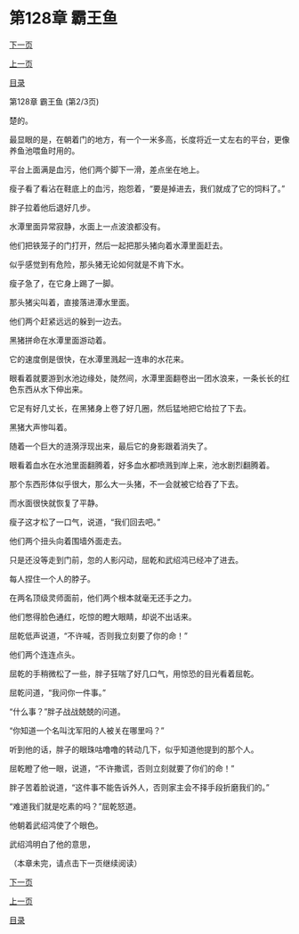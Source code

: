 <h1>第128章   霸王鱼</h1>
            <div><p><a href="./0383_%E7%AC%AC128%E7%AB%A0_%E9%9C%B8%E7%8E%8B%E9%B1%BC.md">下一页</a></p><p><a href="./0381_%E7%AC%AC128%E7%AB%A0_%E9%9C%B8%E7%8E%8B%E9%B1%BC.md">上一页</a></p><p><a href="../">目录</a></p></div>
            <div><p>第128章   霸王鱼 (第2/3页)</p><p>楚的。</p><p>最显眼的是，在朝着门的地方，有一个一米多高，长度将近一丈左右的平台，更像养鱼池喂鱼时用的。</p><p>平台上面满是血污，他们两个脚下一滑，差点坐在地上。</p><p>瘦子看了看沾在鞋底上的血污，抱怨着，“要是掉进去，我们就成了它的饲料了。”</p><p>胖子拉着他后退好几步。</p><p>水潭里面异常寂静，水面上一点波浪都没有。</p><p>他们把铁笼子的门打开，然后一起把那头猪向着水潭里面赶去。</p><p>似乎感觉到有危险，那头猪无论如何就是不肯下水。</p><p>瘦子急了，在它身上踢了一脚。</p><p>那头猪尖叫着，直接落进潭水里面。</p><p>他们两个赶紧远远的躲到一边去。</p><p>黑猪拼命在水潭里面游动着。</p><p>它的速度倒是很快，在水潭里溅起一连串的水花来。</p><p>眼看着就要游到水池边缘处，陡然间，水潭里面翻卷出一团水浪来，一条长长的红色东西从水下伸出来。</p><p>它足有好几丈长，在黑猪身上卷了好几圈，然后猛地把它给拉了下去。</p><p>黑猪大声惨叫着。</p><p>随着一个巨大的涟漪浮现出来，最后它的身影跟着消失了。</p><p>眼看着血水在水池里面翻腾着，好多血水都喷溅到岸上来，池水剧烈翻腾着。</p><p>那个东西形体似乎很大，那么大一头猪，不一会就被它给吞了下去。</p><p>而水面很快就恢复了平静。</p><p>瘦子这才松了一口气，说道，“我们回去吧。”</p><p>他们两个扭头向着围墙外面走去。</p><p>只是还没等走到门前，忽的人影闪动，屈乾和武绍鸿已经冲了进去。</p><p>每人捏住一个人的脖子。</p><p>在两名顶级灵师面前，他们两个根本就毫无还手之力。</p><p>他们憋得脸色通红，吃惊的瞪大眼睛，却说不出话来。</p><p>屈乾低声说道，“不许喊，否则我立刻要了你的命！”</p><p>他们两个连连点头。</p><p>屈乾的手稍微松了一些，胖子狂喘了好几口气，用惊恐的目光看着屈乾。</p><p>屈乾问道，“我问你一件事。”</p><p>“什么事？”胖子战战兢兢的问道。</p><p>“你知道一个名叫沈军阳的人被关在哪里吗？”</p><p>听到他的话，胖子的眼珠咕噜噜的转动几下，似乎知道他提到的那个人。</p><p>屈乾瞪了他一眼，说道，“不许撒谎，否则立刻就要了你们的命！”</p><p>胖子苦着脸说道，“这件事不能告诉外人，否则家主会不择手段折磨我们的。”</p><p>“难道我们就是吃素的吗？”屈乾怒道。</p><p>他朝着武绍鸿使了个眼色。</p><p>武绍鸿明白了他的意思，</p><p>（本章未完，请点击下一页继续阅读）</p></div>
            <div><p><a href="./0383_%E7%AC%AC128%E7%AB%A0_%E9%9C%B8%E7%8E%8B%E9%B1%BC.md">下一页</a></p><p><a href="./0381_%E7%AC%AC128%E7%AB%A0_%E9%9C%B8%E7%8E%8B%E9%B1%BC.md">上一页</a></p><p><a href="../">目录</a></p></div>